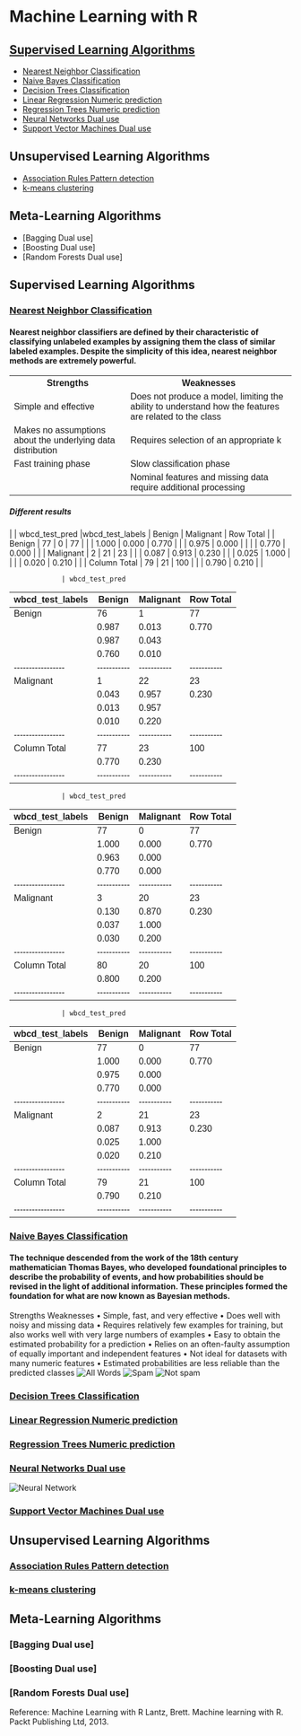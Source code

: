 # Machine Learning with R

## [Supervised Learning Algorithms](#supervised-learning-algorithms)
* [Nearest Neighbor Classification](#nearest-neighbor-classification)
* [Naive Bayes Classification](#naive-bayes-classification)
* [Decision Trees Classification](#decision-trees-classification)
* [Linear Regression Numeric prediction](#linear-regression-numeric-prediction)
* [Regression Trees Numeric prediction](#regression-trees-numeric-prediction)
* [Neural Networks Dual use](#neural-networks-dual-use)
* [Support Vector Machines Dual use](#support-vector-machines-dual-use)

## Unsupervised Learning Algorithms
* [Association Rules Pattern detection](#association-rules-pattern-detection)
* [k-means clustering](#k-means-clustering)

## Meta-Learning Algorithms
* [Bagging Dual use]
* [Boosting Dual use]
* [Random Forests Dual use]

## Supervised Learning Algorithms
### [Nearest Neighbor Classification](https://github.com/kvinlazy/ML_R/blob/master/test_knn.R)

####  Nearest neighbor classifiers are defined by their characteristic of classifying unlabeled examples by assigning them the class of similar labeled examples. Despite the simplicity of this idea, nearest neighbor methods are extremely powerful.
<html>
<style>
table {
    font-family: arial, sans-serif;
    border-collapse: collapse;
    width: 100%;
}

td, th {
    border: 1px solid #dddddd;
    text-align: left;
    padding: 8px;
}

tr:nth-child(even) {
    background-color: #dddddd;
}
</style>

<table>
  <tr>
    <th>Strengths</th>
    <th>Weaknesses</th>
  </tr>
  <tr>
    <td>Simple and effective</td>
    <td>Does not produce a model, limiting the ability to understand how the features are related to the class</td>
  </tr>
   <tr>
    <td> Makes no assumptions about the underlying data distribution</td>
    <td>Requires selection of an appropriate k</td>
  </tr>
  <tr>
    <td> Fast training phase</td>
    <td>Slow classification phase</td>
  </tr>
  <tr>
    <td> </td>
    <td>Nominal features and missing data require additional processing</td>
  </tr>
</table>
</html>

##### Different results
|                 | wbcd_test_pred 
|wbcd_test_labels |    Benign | Malignant | Row Total | 
|          Benign |        77 |         0 |        77 | 
|                |     1.000 |     0.000 |     0.770 | 
|                 |     0.975 |     0.000 |           | 
|                 |     0.770 |     0.000 |           | 
|       Malignant |         2 |        21 |        23 | 
|                |     0.087 |     0.913 |     0.230 | 
|                |     0.025 |     1.000 |           | 
|                |     0.020 |     0.210 |           | 
|   Column Total |        79 |        21 |       100 | 
|                |     0.790 |     0.210 |           | 


                 | wbcd_test_pred 
wbcd_test_labels |    Benign | Malignant | Row Total | 
-----------------|-----------|-----------|-----------|
          Benign |        76 |         1 |        77 | 
                 |     0.987 |     0.013 |     0.770 | 
                 |     0.987 |     0.043 |           | 
                 |     0.760 |     0.010 |           | 
-----------------|-----------|-----------|-----------|
       Malignant |         1 |        22 |        23 | 
                 |     0.043 |     0.957 |     0.230 | 
                 |     0.013 |     0.957 |           | 
                 |     0.010 |     0.220 |           | 
-----------------|-----------|-----------|-----------|
    Column Total |        77 |        23 |       100 | 
                 |     0.770 |     0.230 |           | 
-----------------|-----------|-----------|-----------|

                 | wbcd_test_pred 
wbcd_test_labels |    Benign | Malignant | Row Total | 
-----------------|-----------|-----------|-----------|
          Benign |        77 |         0 |        77 | 
                 |     1.000 |     0.000 |     0.770 | 
                 |     0.963 |     0.000 |           | 
                 |     0.770 |     0.000 |           | 
-----------------|-----------|-----------|-----------|
       Malignant |         3 |        20 |        23 | 
                 |     0.130 |     0.870 |     0.230 | 
                 |     0.037 |     1.000 |           | 
                 |     0.030 |     0.200 |           | 
-----------------|-----------|-----------|-----------|
    Column Total |        80 |        20 |       100 | 
                 |     0.800 |     0.200 |           | 
-----------------|-----------|-----------|-----------|

                 | wbcd_test_pred 
wbcd_test_labels |    Benign | Malignant | Row Total | 
-----------------|-----------|-----------|-----------|
          Benign |        77 |         0 |        77 | 
                 |     1.000 |     0.000 |     0.770 | 
                 |     0.975 |     0.000 |           | 
                 |     0.770 |     0.000 |           | 
-----------------|-----------|-----------|-----------|
       Malignant |         2 |        21 |        23 | 
                 |     0.087 |     0.913 |     0.230 | 
                 |     0.025 |     1.000 |           | 
                 |     0.020 |     0.210 |           | 
-----------------|-----------|-----------|-----------|
    Column Total |        79 |        21 |       100 | 
                 |     0.790 |     0.210 |           | 
-----------------|-----------|-----------|-----------|



### [Naive Bayes Classification](https://github.com/kvinlazy/ML_R/blob/master/test.R)

#### The technique descended from the work of the 18th century mathematician Thomas Bayes, who developed foundational principles to describe the probability of events, and how probabilities should be revised in the light of additional information. These principles formed the foundation for what are now known as Bayesian methods.

Strengths Weaknesses
• Simple, fast, and very effective
• Does well with noisy and missing
data
• Requires relatively few examples for
training, but also works well with
very large numbers of examples
• Easy to obtain the estimated
probability for a prediction
• Relies on an often-faulty assumption
of equally important and
independent features
• Not ideal for datasets with many
numeric features
• Estimated probabilities are less
reliable than the predicted classes
![All Words](./images/Rplot13.png)
![Spam](./images/Rplot01.png) ![Not spam](./images/Rplot.png)

### [Decision Trees Classification](https://github.com/kvinlazy/ML_R/blob/master/test_c50.R)
### [Linear Regression Numeric prediction](https://github.com/kvinlazy/ML_R/blob/master/test_linear.R)
### [Regression Trees Numeric prediction](https://github.com/kvinlazy/ML_R/blob/master/test_cortree.R)
### [Neural Networks Dual use](https://github.com/kvinlazy/ML_R/blob/master/test_neutralnet.R)
![Neural Network](./images/neutralnet.png)
### [Support Vector Machines Dual use](https://github.com/kvinlazy/ML_R/blob/master/test_OCR.R)

## Unsupervised Learning Algorithms
### [Association Rules Pattern detection](https://github.com/kvinlazy/ML_R/blob/master/test_aprori.R)
### [k-means clustering](https://github.com/kvinlazy/ML_R/blob/master/test_k.R)

## Meta-Learning Algorithms
### [Bagging Dual use]
### [Boosting Dual use]
### [Random Forests Dual use]

Reference: 
Machine Learning with R
Lantz, Brett. Machine learning with R. Packt Publishing Ltd, 2013.
